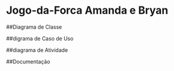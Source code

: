 # Jogo-da-Forca Amanda e Bryan

##Diagrama de Classe


##digrama de Caso de Uso


##diagrama de Atividade


##Documentação
